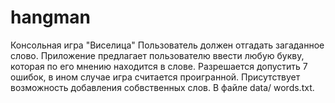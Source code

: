 # hangman
Консольная игра "Виселица"
Пользователь должен отгадать загаданное слово. Приложение предлагает пользователю ввести любую букву, которая по его мнению находится в слове. 
Разрешается допустить 7 ошибок, в ином случае игра считается проигранной.
Присутствует возможность добавления собвственных слов.  В файле  data/ words.txt.
